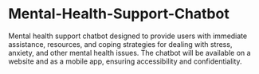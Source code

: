 # Mental-Health-Support-Chatbot
Mental health support chatbot designed to provide users with immediate assistance, resources, and coping strategies for dealing with stress, anxiety, and other mental health issues. The chatbot will be available on a website and as a mobile app, ensuring accessibility and confidentiality.
